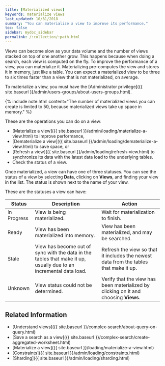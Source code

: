 ```yaml
---
title: [Materialized views]
keywords: materialize views
last_updated: 10/31/2018
summary: "You can materialize a view to improve its performance."
toc: false
sidebar: mydoc_sidebar
permalink: /:collection/:path.html
---
```

Views can become slow as your data volume and the number of views stacked on top of one another grow. This happens because when doing a search, each view is computed on the fly. To improve the performance of a view, you can materialize it. Materializing pre-computes the view and stores it in memory, just like a table. You can expect a materialized view to be three to six times faster than a view that is not materialized, on average.

To materialize a view, you must have the [Administrator privilege]({{ site.baseurl }}/admin/users-groups/about-users-groups.html).

{% include note.html content="The number of materialized views you can create is limited to 50, because materialized views take up space in memory." %}

These are the operations you can do on a view:
-   [Materialize a view]({{ site.baseurl }}/admin/loading/materialize-a-view.html) to improve performance,
-   [Dematerialize a view]({{ site.baseurl }}/admin/loading/dematerialize-a-view.html) to save space, or
-   [Refresh a view]({{ site.baseurl }}/admin/loading/refresh-view.html) to synchronize its data with the latest data load to the underlying tables.
-   Check the status of a view.

Once materialized, a view can have one of three statuses. You can see the status of a view by selecting **Data**, clicking on **Views**, and finding your view in the list. The status is shown next to the name of your view.

These are the statuses a view can have:

|Status|Description|Action|
|------|-----------|--------|
|In Progress|View is being materialized.|Wait for materialization to finish.|
|Ready|View has been materialized into memory.|View has been materialized, and may be searched.|
|Stale|View has become out of sync with the data in the tables that make it up, usually due to an incremental data load. |Refresh the view so that it includes the newest data from the tables that make it up.|
|Unknown|View status could not be determined.|Verify that the view has been materialized by clicking on it and choosing **Views**.|

## Related Information

-   [Understand views]({{ site.baseurl }}/complex-search/about-query-on-query.html)  
-   [Save a search as a view]({{ site.baseurl }}/complex-search/create-aggregated-worksheet.html)
-   [Materialize a view]({{ site.baseurl }}/loading/materialize-a-view.html)  
-   [Constraints]({{ site.baseurl }}/admin/loading/constraints.html)
-   [Sharding]({{ site.baseurl }}/admin/loading/sharding.html)
